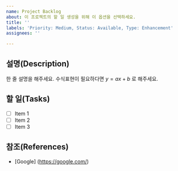 ```yaml
---
name: Project Backlog
about: 이 프로젝트의 할 일 생성을 위해 이 옵션을 선택하세요.
title: ''
labels: 'Priority: Medium, Status: Available, Type: Enhancement'
assignees: ''

---
```


## 설명(Description)
한 줄 설명을 해주세요.
수식표현이 필요하다면 $y=ax+b$ 로 해주세요.

## 할 일(Tasks)

- [ ] Item 1
- [ ] Item 2
- [ ] Item 3

## 참조(References)

- [Google] (https://google.com/)
